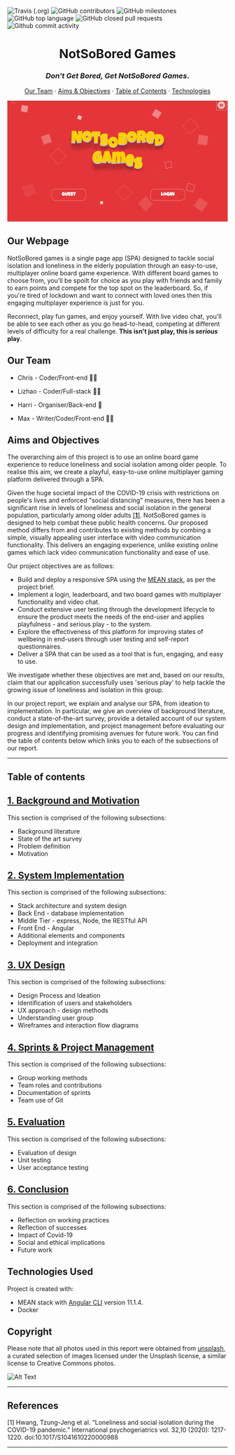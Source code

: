 
![Travis (.org)](https://img.shields.io/travis/ChrisEssery/group-project)
![GitHub contributors](https://img.shields.io/github/contributors/ChrisEssery/group-project)
![GitHub milestones](https://img.shields.io/github/milestones/open/ChrisEssery/group-project)
![GitHub top language](https://img.shields.io/github/languages/top/ChrisEssery/group-project)
![GitHub closed pull requests](https://img.shields.io/github/issues-pr-closed-raw/ChrisEssery/group-project)
![Github commit activity](https://img.shields.io/github/commit-activity/w/ChrisEssery/group-project)


<div align="center">

# NotSoBored Games
### *Don't Get Bored, Get NotSoBored Games*.
[Our Team](#our-team) · [Aims & Objectives](#aims-and-objectives) · [Table of Contents](#table-of-contents) · [Technologies](#technologies-used)

![alt text](https://github.com/ChrisEssery/group-project/blob/dev/Logo/Hnet.com-image.gif)


</div>


<div align="left">

## Our Webpage

NotSoBored games is a single page app (SPA) designed to tackle social isolation and loneliness in the elderly population through an easy-to-use, multiplayer online board game experience. With different board games to choose from, you'll be spoilt for choice as you play with friends and family to earn points and compete for the top spot on the leaderboard. So, if you're tired of lockdown and want to connect with loved ones then this engaging multiplayer experience is just for you.

Reconnect, play fun games, and enjoy yourself. With live video chat, you'll be able to see each other as you go head-to-head, competing at different levels of difficulty for a real challenge. **This isn't just play, this is *serious* play**.


## Our Team

* Chris - Coder/Front-end :technologist:

* Lizhao - Coder/Full-stack :woman_technologist:

* Harri - Organiser/Back-end :prince:

* Max - Writer/Coder/Front-end :artist:


## Aims and Objectives

The overarching aim of this project is to use an online board game experience to reduce loneliness and social isolation among older people. To realise this aim, we create a playful, easy-to-use online multiplayer gaming platform delivered through a SPA.

Given the huge societal impact of the COVID-19 crisis with restrictions on people's lives and enforced "social distancing" measures, there has been a significant rise in levels of loneliness and social isolation in the general population, particularly among older adults [[**1**]](#references).  NotSoBored games is designed to help combat these public health concerns. Our proposed method differs from and contributes to existing methods by combing a simple, visually appealing user interface with video communication functionality. This delivers an engaging experience, unlike existing online games which lack video communication functionality and ease of use.

Our project objectives are as follows:

  * Build and deploy a responsive SPA using the [MEAN stack](#https://www.mongodb.com/mean-stack), as per the project brief.
  * Implement a login, leaderboard, and two board games with multiplayer functionality and video chat.
  * Conduct extensive user testing through the development lifecycle to ensure the product meets the needs of the end-user and applies playfulness - and serious play - to the system.
  * Explore the effectiveness of this platform for improving states of wellbeing in end-users through user testing and self-report questionnaires.
  * Deliver a SPA that can be used as a tool that is fun, engaging, and easy to use.

We investigate whether these objectives are met and, based on our results, claim that our application successfully uses 'serious play' to help tackle the growing issue of loneliness and isolation in this group.

In our project report, we explain and analyse our SPA, from ideation to implementation. In particular, we give an overview of background literature, conduct a state-of-the-art survey, provide a detailed account of our system design and implementation, and project management before evaluating our progress and identifying promising avenues for future work. You can find the table of contents below which links you to each of the subsections of our report.

___

## Table of contents

## [1. Background and Motivation](Portfolio/Background.md)

This section is comprised of the following subsections:

* Background literature
* State of the art survey
* Problem definition
* Motivation

## [2. System Implementation](Portfolio/System_Implementation.md)

This section is comprised of the following subsections:

* Stack architecture and system design
* Back End - database implementation
* Middle Tier - express, Node, the RESTful API
* Front End - Angular
* Additional elements and components
* Deployment and integration

## [3. UX Design](Portfolio/UX_Design.md)

This section is comprised of the following subsections:

* Design Process and Ideation
* Identification of users and stakeholders
* UX approach - design methods
* Understanding user group
* Wireframes and interaction flow diagrams


## [4. Sprints & Project Management](Portfolio/Sprints_Project_Management.md)

This section is comprised of the following subsections:

* Group working methods
* Team roles and contributions
* Documentation of sprints
* Team use of Git


## [5. Evaluation](Portfolio/Evaluation.md)

This section is comprised of the following subsections:

* Evaluation of design
* Unit testing
* User acceptance testing

## [6. Conclusion](Portfolio/Conclusion.md)

This section is comprised of the following subsections:

* Reflection on working practices
* Reflection of successes
* Impact of Covid-19
* Social and ethical implications
* Future work


## Technologies Used
Project is created with:

* MEAN stack with [Angular CLI](https://github.com/angular/angular-cli) version 11.1.4.
* Docker


## Copyright

Please note that all photos used in this report were obtained from [unsplash](https://unsplash.com/), a curated selection of images licensed under the Unsplash license, a similar license to Creative Commons photos.


![Alt Text](https://media.giphy.com/media/vFKqnCdLPNOKc/giphy.gif)</div>

___

## References

[1] Hwang, Tzung-Jeng et al. “Loneliness and social isolation during the COVID-19 pandemic.” International psychogeriatrics vol. 32,10 (2020): 1217-1220. doi:10.1017/S1041610220000988

___
